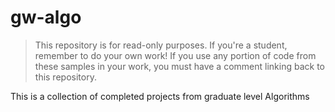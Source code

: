 # gw-algo

> This repository is for read-only purposes. If you're a student, remember to do your own work! If you use any portion of code from these samples in your work, you must have a comment linking back to this repository.

This is a collection of completed projects from graduate level Algorithms